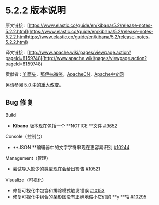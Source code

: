 # 5.2.2 版本说明

原文链接 : [https://www.elastic.co/guide/en/kibana/5.2/release-notes-5.2.2.html](https://www.elastic.co/guide/en/kibana/5.2/release-notes-5.2.2.htmlhttps://www.elastic.co/guide/en/kibana/5.2/release-notes-5.2.2.html)

译文链接 : [http://www.apache.wiki/pages/viewpage.action?pageId=8159748](http://www.apache.wiki/pages/viewpage.action?pageId=8159748)

贡献者 : [羊两头](/display/~yangyang3)，[那伊抹微笑](/display/~wangyangting)，[ApacheCN](/display/~apachecn)，[Apache中文网](/display/~apachechina)

另请参阅 [5.0 中的重大改变](/pages/viewpage.action?pageId=8159462)。

## Bug 修复

Build

*   **Kibana** 版本现在包括一个 **NOTICE **文件 [#9652](https://github.com/elastic/kibana/issues/9652)

Console（控制台）

*   **JSON **编辑器中的文字字符串现在更容易识别 [#10244](https://github.com/elastic/kibana/pull/10244)

Management（管理）

*   尝试导入缺少的类型现在会给出警告 [#10521](https://github.com/elastic/kibana/pull/10521)

Visualize（可视化）

*   修复可视化中包含和排除模式触发错误 [#10153](https://github.com/elastic/kibana/issues/10153)
*   修复可视化中组合的条形图没有正确地缩小它们的 **y **轴 [#10295](https://github.com/elastic/kibana/issues/10295)
